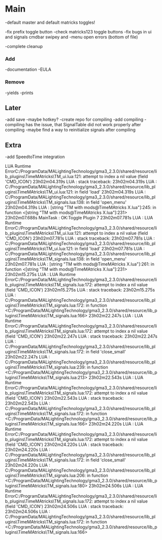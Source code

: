 # Main

-default master and default matricks toggles!

-fix prefix toggle button
-check matricks123 toggle buttons
-fix bugs in ui and signals cmdbar swipey and -menu open errors (bottom of file)

-complete cleanup

### Add

-documentation
-EULA

### Remove

-yields
-prints

## Later

-add save
-maybe hotkey?
-create repo for compiling
-add compiling
-compiling has the issue, that SignalTable did not work properly after compiling
-maybe find a way to reinitialize signals after compiling

## Extra

-add SpeedtoTime integration

LUA Runtime ErrorC:/ProgramData/MALightingTechnology/gma3_2.3.0/shared/resource/lib_plugins\TimeMAtricks\TM_ui.lua:121: attempt to index a nil value (field 'CMD_ICON')
23h02m04.319s LUA : stack traceback:
23h02m04.319s LUA : C:/ProgramData/MALightingTechnology/gma3_2.3.0/shared/resource/lib_plugins\TimeMAtricks\TM_ui.lua:121: in field 'load'
23h02m04.319s LUA : C:/ProgramData/MALightingTechnology/gma3_2.3.0/shared/resource/lib_plugins\TimeMAtricks\TM_signals.lua:138: in field 'open_menu'
23h02m04.319s LUA : [string "TM with mods@TimeMAtricks X.lua"]:245: in function <[string "TM with mods@TimeMAtricks X.lua"]:231>
23h02m07.688s MainTask : OK:Toggle Plugin 7
23h02m07.781s LUA : LUA Runtime ErrorC:/ProgramData/MALightingTechnology/gma3_2.3.0/shared/resource/lib_plugins\TimeMAtricks\TM_ui.lua:121: attempt to index a nil value (field 'CMD_ICON')
23h02m07.781s LUA : stack traceback:
23h02m07.781s LUA : C:/ProgramData/MALightingTechnology/gma3_2.3.0/shared/resource/lib_plugins\TimeMAtricks\TM_ui.lua:121: in field 'load'
23h02m07.781s LUA : C:/ProgramData/MALightingTechnology/gma3_2.3.0/shared/resource/lib_plugins\TimeMAtricks\TM_signals.lua:138: in field 'open_menu'
23h02m07.781s LUA : [string "TM with mods@TimeMAtricks X.lua"]:261: in function <[string "TM with mods@TimeMAtricks X.lua"]:231>
23h02m15.275s LUA : LUA Runtime ErrorC:/ProgramData/MALightingTechnology/gma3_2.3.0/shared/resource/lib_plugins\TimeMAtricks\TM_signals.lua:172: attempt to index a nil value (field 'CMD_ICON')
23h02m15.275s LUA : stack traceback:
23h02m15.275s LUA : C:/ProgramData/MALightingTechnology/gma3_2.3.0/shared/resource/lib_plugins\TimeMAtricks\TM_signals.lua:172: in function <C:/ProgramData/MALightingTechnology/gma3_2.3.0/shared/resource/lib_plugins\TimeMAtricks\TM_signals.lua:166>
23h02m22.247s LUA : LUA Runtime ErrorC:/ProgramData/MALightingTechnology/gma3_2.3.0/shared/resource/lib_plugins\TimeMAtricks\TM_signals.lua:172: attempt to index a nil value (field 'CMD_ICON')
23h02m22.247s LUA : stack traceback:
23h02m22.247s LUA : C:/ProgramData/MALightingTechnology/gma3_2.3.0/shared/resource/lib_plugins\TimeMAtricks\TM_signals.lua:172: in field 'close_small'
23h02m22.247s LUA : C:/ProgramData/MALightingTechnology/gma3_2.3.0/shared/resource/lib_plugins\TimeMAtricks\TM_signals.lua:239: in function <C:/ProgramData/MALightingTechnology/gma3_2.3.0/shared/resource/lib_plugins\TimeMAtricks\TM_signals.lua:213>
23h02m22.543s LUA : LUA Runtime ErrorC:/ProgramData/MALightingTechnology/gma3_2.3.0/shared/resource/lib_plugins\TimeMAtricks\TM_signals.lua:172: attempt to index a nil value (field 'CMD_ICON')
23h02m22.543s LUA : stack traceback:
23h02m22.543s LUA : C:/ProgramData/MALightingTechnology/gma3_2.3.0/shared/resource/lib_plugins\TimeMAtricks\TM_signals.lua:172: in function <C:/ProgramData/MALightingTechnology/gma3_2.3.0/shared/resource/lib_plugins\TimeMAtricks\TM_signals.lua:166>
23h02m24.220s LUA : LUA Runtime ErrorC:/ProgramData/MALightingTechnology/gma3_2.3.0/shared/resource/lib_plugins\TimeMAtricks\TM_signals.lua:172: attempt to index a nil value (field 'CMD_ICON')
23h02m24.220s LUA : stack traceback:
23h02m24.220s LUA : C:/ProgramData/MALightingTechnology/gma3_2.3.0/shared/resource/lib_plugins\TimeMAtricks\TM_signals.lua:172: in field 'close_small'
23h02m24.220s LUA : C:/ProgramData/MALightingTechnology/gma3_2.3.0/shared/resource/lib_plugins\TimeMAtricks\TM_signals.lua:206: in function <C:/ProgramData/MALightingTechnology/gma3_2.3.0/shared/resource/lib_plugins\TimeMAtricks\TM_signals.lua:180>
23h02m24.506s LUA : LUA Runtime ErrorC:/ProgramData/MALightingTechnology/gma3_2.3.0/shared/resource/lib_plugins\TimeMAtricks\TM_signals.lua:172: attempt to index a nil value (field 'CMD_ICON')
23h02m24.506s LUA : stack traceback:
23h02m24.506s LUA : C:/ProgramData/MALightingTechnology/gma3_2.3.0/shared/resource/lib_plugins\TimeMAtricks\TM_signals.lua:172: in function <C:/ProgramData/MALightingTechnology/gma3_2.3.0/shared/resource/lib_plugins\TimeMAtricks\TM_signals.lua:166>
